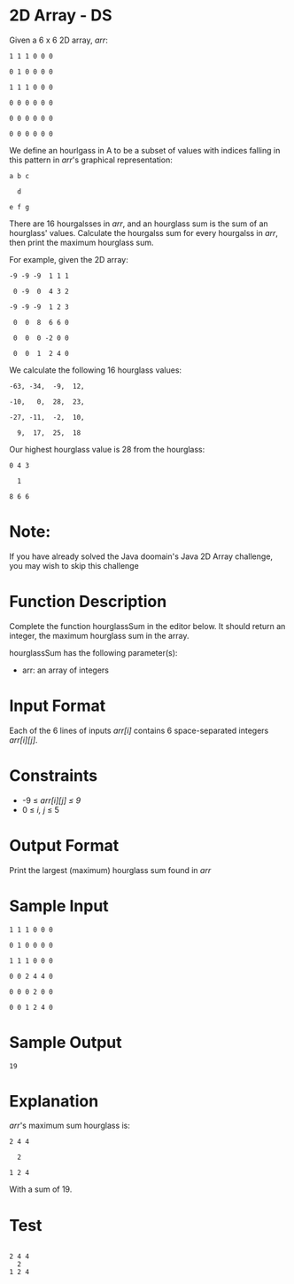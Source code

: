 # 2D Array - DS
<p>Given a 6 x 6 2D array, <em>arr</em>:</p>
<p><code>1 1 1 0 0 0</code></p>
<p><code>0 1 0 0 0 0</code></p>
<p><code>1 1 1 0 0 0</code></p>
<p><code>0 0 0 0 0 0</code></p>
<p><code>0 0 0 0 0 0</code></p>
<p><code>0 0 0 0 0 0</code></p>
<p>We define an hourlgass in A to be a subset of values with indices falling in this pattern in <em>arr</em>'s graphical representation:</p>
<p><code>a b c</code></p>
<p><code>  d  </code></p>
<p><code>e f g</code></p>
<p>There are 16 hourgalsses in <em>arr</em>, and an hourglass sum is the sum of an hourglass' values. Calculate the hourgalss sum for every hourgalss in <em>arr</em>, then print the maximum hourglass sum.</p>
<p>For example, given the 2D array:</p>
<p><code>-9 -9 -9  1 1 1</code></p>
<p><code> 0 -9  0  4 3 2</code></p>
<p><code>-9 -9 -9  1 2 3</code></p>
<p><code> 0  0  8  6 6 0</code></p>
<p><code> 0  0  0 -2 0 0</code></p>
<p><code> 0  0  1  2 4 0</code></p>
<p>We calculate the following 16 hourglass values:</p>
<p><code>-63, -34,  -9,  12,</code></p>
<p><code>-10,   0,  28,  23,</code></p>
<p><code>-27, -11,  -2,  10,</code></p>
<p><code>  9,  17,  25,  18</code></p>
<p>Our highest hourglass value is 28 from the hourglass:</p>
<p><code>0 4 3</code></p>
<p><code>  1  </code></p>
<p><code>8 6 6</code></p>

# Note:
If you have already solved the Java doomain's Java 2D Array challenge, you may wish to skip this challenge

# Function Description
<p>Complete the function hourglassSum in the editor below. It should return an integer, the maximum hourglass sum in the array.</p>
<p>hourglassSum has the following parameter(s):</p>
<ul>
<li>arr: an array of integers</li>
</ul>

# Input Format
<p>Each of the 6 lines of inputs <em>arr[i]</em> contains 6 space-separated integers <em>arr[i][j]</em>.</p>

# Constraints
<ul>
<li>-9 ≤ <em>arr[i][j] ≤ 9</em></li>
<li>0 ≤ <em>i, j</em> ≤ 5</li>
</ul>

# Output Format
<p>Print the largest (maximum) hourglass sum found in <em>arr</em></p>

# Sample Input
<p><code>1 1 1 0 0 0</code></p>
<p><code>0 1 0 0 0 0</code></p>
<p><code>1 1 1 0 0 0</code></p>
<p><code>0 0 2 4 4 0</code></p>
<p><code>0 0 0 2 0 0</code></p>
<p><code>0 0 1 2 4 0</code></p>

# Sample Output
<code>19</code>

# Explanation
<p><em>arr</em>'s maximum sum hourglass is:</p>
<p><code>2 4 4</code></p>
<p><code>  2  </code></p>
<p><code>1 2 4</code></p>
<p>With a sum of 19.
  
  
# Test
<code>
2 4 4<br />  2  <br />1 2 4
</code>
